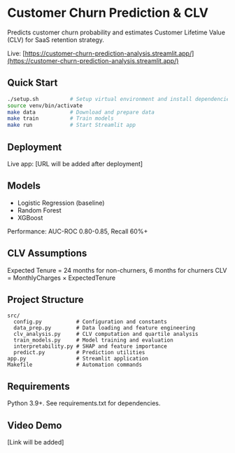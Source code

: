 # Customer Churn Prediction & CLV

Predicts customer churn probability and estimates Customer Lifetime Value (CLV) for SaaS retention strategy.

Live: [https://customer-churn-prediction-analysis.streamlit.app/](https://customer-churn-prediction-analysis.streamlit.app/)

## Quick Start

```bash
./setup.sh          # Setup virtual environment and install dependencies
source venv/bin/activate
make data           # Download and prepare data
make train          # Train models
make run            # Start Streamlit app
```

## Deployment

Live app: [URL will be added after deployment]

## Models

- Logistic Regression (baseline)
- Random Forest  
- XGBoost

Performance: AUC-ROC 0.80-0.85, Recall 60%+

## CLV Assumptions

Expected Tenure = 24 months for non-churners, 6 months for churners
CLV = MonthlyCharges × ExpectedTenure

## Project Structure

```
src/
  config.py           # Configuration and constants
  data_prep.py        # Data loading and feature engineering
  clv_analysis.py     # CLV computation and quartile analysis
  train_models.py     # Model training and evaluation
  interpretability.py # SHAP and feature importance
  predict.py          # Prediction utilities
app.py                # Streamlit application
Makefile              # Automation commands
```

## Requirements

Python 3.9+. See requirements.txt for dependencies.

## Video Demo

[Link will be added]
